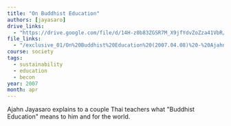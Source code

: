 ```yaml
---
title: "On Buddhist Education"
authors: [jayasaro]
drive_links:
  - "https://drive.google.com/file/d/14H-z0b83ZGSR7M_X9jfYdvZoZza41VbR/view?usp=drivesdk"
file_links:
  - "/exclusive_01/On%20Buddhist%20Education%20(2007.04.08)%20-%20Ajahn%20Jayasaro.mp3"
course: society
tags:
  - sustainability
  - education
  - becon
year: 2007
month: apr
---
```


Ajahn Jayasaro explains to a couple Thai teachers what "Buddhist Education" means to him and for the world.
